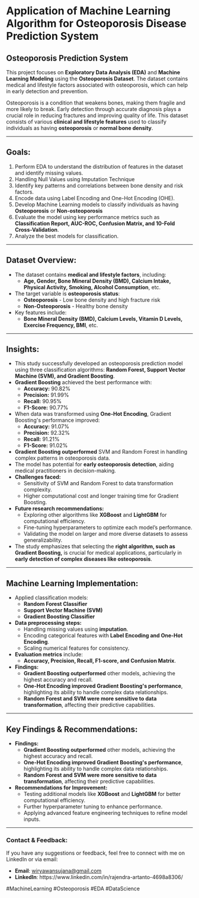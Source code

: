 # Application of Machine Learning Algorithm for Osteoporosis Disease Prediction System

## Osteoporosis Prediction System

This project focuses on **Exploratory Data Analysis (EDA)** and **Machine Learning Modeling** using the **Osteoporosis Dataset**. The dataset contains medical and lifestyle factors associated with osteoporosis, which can help in early detection and prevention.

Osteoporosis is a condition that weakens bones, making them fragile and more likely to break. Early detection through accurate diagnosis plays a crucial role in reducing fractures and improving quality of life. This dataset consists of various **clinical and lifestyle features** used to classify individuals as having **osteoporosis** or **normal bone density**.

---

## Goals:

1. Perform EDA to understand the distribution of features in the dataset and identify missing values.
2. Handling Null Values using Imputation Technique
3. Identify key patterns and correlations between bone density and risk factors.
4. Encode data using Label Encoding and One-Hot Encoding (OHE).
5. Develop Machine Learning models to classify individuals as having **Osteoporosis** or **Non-osteoporosis**
6. Evaluate the model using key performance metrics such as **Classification Report, AUC-ROC, Confusion Matrix, and 10-Fold Cross-Validation**.
7. Analyze the best models for classification.

---

## Dataset Overview:

- The dataset contains **medical and lifestyle factors**, including:
  - **Age, Gender, Bone Mineral Density (BMD), Calcium Intake, Physical Activity, Smoking, Alcohol Consumption**, etc.
- The target variable is **osteoporosis status**:
  - **Osteoporosis** - Low bone density and high fracture risk
  - **Non-Osteoporosis** - Healthy bone density
- Key features include:
  - **Bone Mineral Density (BMD), Calcium Levels, Vitamin D Levels, Exercise Frequency, BMI**, etc.

---

## Insights:

- This study successfully developed an osteoporosis prediction model using three classification algorithms: **Random Forest, Support Vector Machine (SVM), and Gradient Boosting**.
- **Gradient Boosting** achieved the best performance with:
  - **Accuracy:** 90.82%
  - **Precision:** 91.99%
  - **Recall:** 90.95%
  - **F1-Score:** 90.77%
- When data was transformed using **One-Hot Encoding**, Gradient Boosting's performance improved:
  - **Accuracy:** 91.07%
  - **Precision:** 92.32%
  - **Recall:** 91.21%
  - **F1-Score:** 91.02%
- **Gradient Boosting outperformed** SVM and Random Forest in handling complex patterns in osteoporosis data.
- The model has potential for **early osteoporosis detection**, aiding medical practitioners in decision-making.
- **Challenges faced:**
  - Sensitivity of SVM and Random Forest to data transformation complexity.
  - Higher computational cost and longer training time for Gradient Boosting.
- **Future research recommendations:**
  - Exploring other algorithms like **XGBoost** and **LightGBM** for computational efficiency.
  - Fine-tuning hyperparameters to optimize each model’s performance.
  - Validating the model on larger and more diverse datasets to assess generalizability.
- The study emphasizes that selecting the **right algorithm, such as Gradient Boosting,** is crucial for medical applications, particularly in **early detection of complex diseases like osteoporosis**.

---

## Machine Learning Implementation:

- Applied classification models:
  - **Random Forest Classifier**
  - **Support Vector Machine (SVM)**
  - **Gradient Boosting Classifier**
- **Data preprocessing steps:**
  - Handling missing values using **imputation**.
  - Encoding categorical features with **Label Encoding and One-Hot Encoding**.
  - Scaling numerical features for consistency.
- **Evaluation metrics** include:
  - **Accuracy, Precision, Recall, F1-score, and Confusion Matrix**.
- **Findings:**
  - **Gradient Boosting outperformed** other models, achieving the highest accuracy and recall.
  - **One-Hot Encoding improved Gradient Boosting's performance**, highlighting its ability to handle complex data relationships.
  - **Random Forest and SVM were more sensitive to data transformation**, affecting their predictive capabilities.
---

## Key Findings & Recommendations:
- **Findings:**
  - **Gradient Boosting outperformed** other models, achieving the highest accuracy and recall.
  - **One-Hot Encoding improved Gradient Boosting's performance**, highlighting its ability to handle complex data relationships.
  - **Random Forest and SVM were more sensitive to data transformation**, affecting their predictive capabilities.
- **Recommendations for Improvement:**
  - Testing additional models like **XGBoost** and **LightGBM** for better computational efficiency.
  - Further hyperparameter tuning to enhance performance.
  - Applying advanced feature engineering techniques to refine model inputs.



---

### Contact & Feedback:

If you have any suggestions or feedback, feel free to connect with me on LinkedIn or via email:

- **Email**: [wiryawansujana@gmail.com](mailto\:wiryawansujana@gmail.com)
- **LinkedIn**: https\://www\.linkedin.com/in/rajendra-artanto-4698a8306/

#MachineLearning #Osteoporosis #EDA #DataScience

